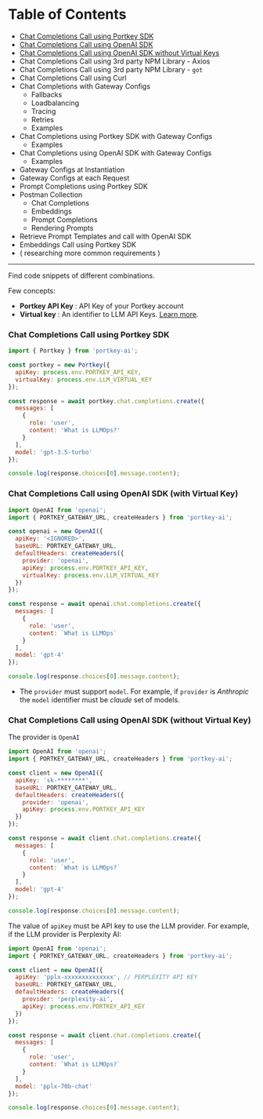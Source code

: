 # Table of Contents

- [Chat Completions Call using Portkey SDK](#chat-completions-call-using-portkey-sdk)
- [Chat Completions Call using OpenAI SDK](#chat-completions-call-using-openai-sdk-with-virtual-key)
- [Chat Completions Call using OpenAI SDK without Virtual Keys]()
- Chat Completions Call using 3rd party NPM Library - Axios
- Chat Completions Call using 3rd party NPM Library - `got`
- Chat Completions Call using Curl
- Chat Completions with Gateway Configs
  - Fallbacks
  - Loadbalancing
  - Tracing
  - Retries
  - Examples
- Chat Completions using Portkey SDK with Gateway Configs
  - Examples
- Chat Completions using OpenAI SDK with Gateway Configs
  - Examples
- Gateway Configs at Instantiation
- Gateway Configs at each Request
- Prompt Completions using Portkey SDK
- Postman Collection
  - Chat Completions
  - Embeddings
  - Prompt Completions
  - Rendering Prompts
- Retrieve Prompt Templates and call with OpenAI SDK
- Embeddings Call using Portkey SDK
- ( researching more common requirements )

<hr>

Find code snippets of different combinations.

Few concepts:

- **Portkey API Key** : API Key of your Portkey account
- **Virtual key** : An identifier to LLM API Keys. [Learn more](https://portkey.ai/docs/product/ai-gateway-streamline-llm-integrations/virtual-keys).

### Chat Completions Call using Portkey SDK

```js
import { Portkey } from 'portkey-ai';

const portkey = new Portkey({
  apiKey: process.env.PORTKEY_API_KEY,
  virtualKey: process.env.LLM_VIRTUAL_KEY
});

const response = await portkey.chat.completions.create({
  messages: [
    {
      role: 'user',
      content: 'What is LLMOps?'
    }
  ],
  model: 'gpt-3.5-turbo'
});

console.log(response.choices[0].message.content);
```

### Chat Completions Call using OpenAI SDK (with Virtual Key)

```js
import OpenAI from 'openai';
import { PORTKEY_GATEWAY_URL, createHeaders } from 'portkey-ai';

const openai = new OpenAI({
  apiKey: '<IGNORED>',
  baseURL: PORTKEY_GATEWAY_URL,
  defaultHeaders: createHeaders({
    provider: 'openai',
    apiKey: process.env.PORTKEY_API_KEY,
    virtualKey: process.env.LLM_VIRTUAL_KEY
  })
});

const response = await openai.chat.completions.create({
  messages: [
    {
      role: 'user',
      content: `What is LLMOps`
    }
  ],
  model: 'gpt-4'
});

console.log(response.choices[0].message.content);
```

- The `provider` must support `model`. For example, if `provider` is _Anthropic_ the `model` identifier must be _claude_ set of models.

### Chat Completions Call using OpenAI SDK (without Virtual Key)

The provider is `OpenAI`

```js
import OpenAI from 'openai';
import { PORTKEY_GATEWAY_URL, createHeaders } from 'portkey-ai';

const client = new OpenAI({
  apiKey: 'sk-********',
  baseURL: PORTKEY_GATEWAY_URL,
  defaultHeaders: createHeaders({
    provider: 'openai',
    apiKey: process.env.PORTKEY_API_KEY
  })
});

const response = await client.chat.completions.create({
  messages: [
    {
      role: 'user',
      content: `What is LLMOps?`
    }
  ],
  model: 'gpt-4'
});

console.log(response.choices[0].message.content);
```

The value of `apiKey` must be API key to use the LLM provider. For example, if the LLM provider is Perplexity AI:

```js
import OpenAI from 'openai';
import { PORTKEY_GATEWAY_URL, createHeaders } from 'portkey-ai';

const client = new OpenAI({
  apiKey: 'pplx-xxxxxxxxxxxxxx', // PERPLEXITY API KEY
  baseURL: PORTKEY_GATEWAY_URL,
  defaultHeaders: createHeaders({
    provider: 'perplexity-ai',
    apiKey: process.env.PORTKEY_API_KEY
  })
});

const response = await client.chat.completions.create({
  messages: [
    {
      role: 'user',
      content: `What is LLMOps?`
    }
  ],
  model: 'pplx-70b-chat'
});

console.log(response.choices[0].message.content);
```
